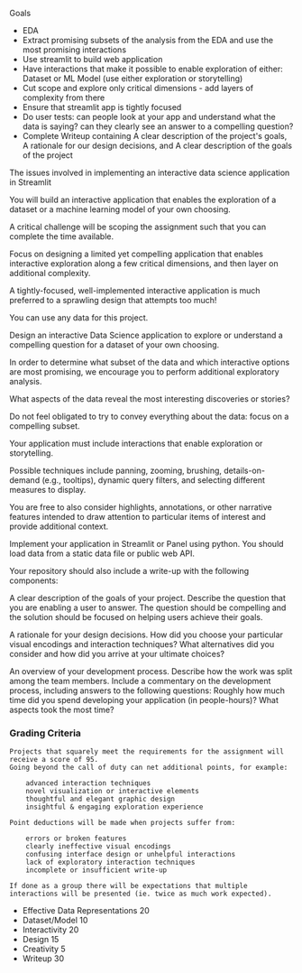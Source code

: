 Goals

- EDA
- Extract promising subsets of the analysis from the EDA and use the most promising interactions
- Use streamlit to build web application
- Have interactions that make it possible to enable exploration of either: Dataset or ML Model (use either exploration or storytelling)
- Cut scope and explore only critical dimensions - add layers of complexity from there
- Ensure that streamlit app is tightly focused
- Do user tests: can people look at your app and understand what the data is saying? can they clearly see an answer to a compelling question? 
- Complete Writeup containing A clear description of the project's goals, A rationale for our design decisions, and A clear description of the goals of the project




The issues involved in implementing an interactive data science application in Streamlit 

You will build an interactive application that enables the exploration of a dataset or a machine learning model of your own choosing. 

A critical challenge will be scoping the assignment such that you can complete the time available.


Focus on designing a limited yet compelling application that enables interactive exploration along a few critical dimensions, and then layer on additional complexity.  

A tightly-focused, well-implemented interactive application is much preferred to a sprawling design that attempts too much!

You can use any data for this project.

Design an interactive Data Science application to explore or understand a compelling question for a dataset of your own choosing. 

In order to determine what subset of the data and which interactive options are most promising, we encourage you to perform additional exploratory analysis.

What aspects of the data reveal the most interesting discoveries or stories? 

Do not feel obligated to try to convey everything about the data: focus on a compelling subset.

Your application must include interactions that enable exploration or storytelling. 

Possible techniques include panning, zooming, brushing, details-on-demand (e.g., tooltips), dynamic query filters, and selecting different measures to display. 

You are free to also consider highlights, annotations, or other narrative features intended to draw attention to particular items of interest and provide additional context.

Implement your application in Streamlit or Panel using python. You should load data from a static data file or public web API.

Your repository should also include a write-up with the following components:

A clear description of the goals of your project. 
Describe the question that you are enabling a user to answer. 
The question should be compelling and the solution should be focused on helping users achieve their goals. 

A rationale for your design decisions. 
How did you choose your particular visual encodings and interaction techniques? 
What alternatives did you consider and how did you arrive at your ultimate choices?

An overview of your development process. 
Describe how the work was split among the team members. 
Include a commentary on the development process, including answers to the following questions: 
    Roughly how much time did you spend developing your application (in people-hours)? 
    What aspects took the most time?

### Grading Criteria

    Projects that squarely meet the requirements for the assignment will receive a score of 95.  
    Going beyond the call of duty can net additional points, for example:

        advanced interaction techniques
        novel visualization or interactive elements
        thoughtful and elegant graphic design
        insightful & engaging exploration experience
    
    Point deductions will be made when projects suffer from:

        errors or broken features
        clearly ineffective visual encodings
        confusing interface design or unhelpful interactions
        lack of exploratory interaction techniques
        incomplete or insufficient write-up
    
    If done as a group there will be expectations that multiple interactions will be presented (ie. twice as much work expected).

- Effective Data Representations              20
- Dataset/Model                               10
- Interactivity                               20
- Design                                      15
- Creativity                                   5
- Writeup                                     30 